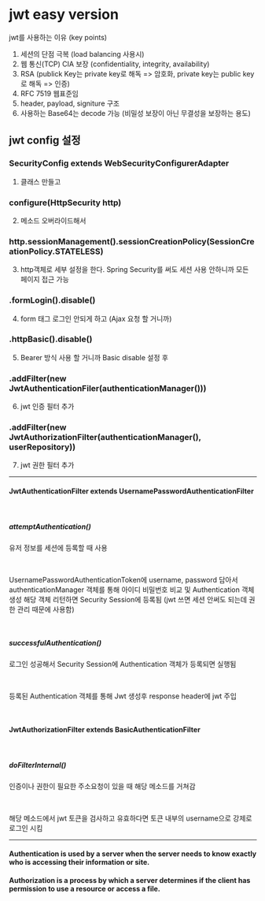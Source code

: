# jwt easy version
jwt를 사용하는 이유 (key points)
<br/>
1. 세션의 단점 극복 (load balancing 사용시)
2. 웹 통신(TCP) CIA 보장 (confidentiality, integrity, availability)
3. RSA (publick Key는 private key로 해독 => 암호화, private key는 public key로 해독 => 인증) 
4. RFC 7519 웹표준임
5. header, payload, signiture 구조
6. 사용하는 Base64는 decode 가능 (비밀성 보장이 아닌 무결성을 보장하는 용도)

## jwt config 설정
### SecurityConfig extends WebSecurityConfigurerAdapter
1. 클래스 만들고
### configure(HttpSecurity http)
2. 메소드 오버라이드해서
### http.sessionManagement().sessionCreationPolicy(SessionCreationPolicy.STATELESS)
3. http객체로 세부 설정을 한다. Spring Security를 써도 세션 사용 안하니까 모든 페이지 접근 가능
### .formLogin().disable()
4. form 태그 로그인 안되게 하고 (Ajax 요청 할 거니까)
### .httpBasic().disable()
5. Bearer 방식 사용 할 거니까 Basic disable 설정 후
### .addFilter(new JwtAuthenticationFiler(authenticationManager()))
6. jwt 인증 필터 추가
### .addFilter(new JwtAuthorizationFilter(authenticationManager(), userRepository))
7. jwt 권한 필터 추가
<hr/>

#### JwtAuthenticationFilter extends UsernamePasswordAuthenticationFilter

<br/>

##### attemptAuthentication()
유저 정보를 세션에 등록할 때 사용

<br/>

UsernamePasswordAuthenticationToken에 username, password 담아서
authenticationManager 객체를 통해 아이디 비밀번호 비교 및 Authentication 객체 생성
해당 객체 리턴하면 Security Session에 등록됨 (jwt 쓰면 세션 안써도 되는데 권한 관리 때문에 사용함)

<br/>

##### successfulAuthentication()
로그인 성공해서 Security Session에 Authentication 객체가 등록되면 실행됨

<br/>

등록된 Authentication 객체를 통해 Jwt 생성후 response header에 jwt 주입

<br/>

#### JwtAuthorizationFilter extends BasicAuthenticationFilter

<br/>

##### doFilterInternal()
인증이나 권한이 필요한 주소요청이 있을 때 해당 메소드를 거쳐감

<br/>

해당 메소드에서 jwt 토큰을 검사하고 유효하다면 토큰 내부의 username으로 강제로 로그인 시킴

<hr/>

#### Authentication is used by a server when the server needs to know exactly who is accessing their information or site.
#### Authorization is a process by which a server determines if the client has permission to use a resource or access a file.
